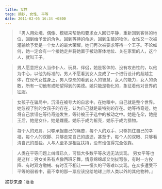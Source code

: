 ```yaml
---
title: 女性
tags: 摘抄, 女性, 平等
date: 2011-02-05 16:34 +0800
---
```



> 『男人用处境、偶像、模板来帮助和要求女人回归平静，重新回到客体的地位，回到给予爱的角色，回到等待的命运，回到生殖的物体。女性又一次被灌输给予爱是一个女人的最大荣耀，她们再次被要求等待一个王子。不论如何，她一定会有一个接她走并将她置于被动客体地位、关在家里的人，这个人，就叫王子。

> 男人愿意把女人当作仆人、玩具、伴侣，她是客体的、没有攻击性的，以他为中心，以他为标准的。男人不愿看到女人变成了一个进行设计的超越主体，在现代女性身上，男人惊恐的看到女人的智慧，女人的能力，女人的勇敢，所有一切他有或盼望得到的美德。她只能是物化的，象征着他对世界的征服。

> 女孩子在骗局中，沉浸在被夸大的自恋中。在她眼中，自己就是整个世界。她忽视了别的女孩子的存在，认为自己就是最特别的存在。她等待奇迹，她将自己禁锢在等待奇迹发生，等待被王子选中的被动之中。她是花朵，她是王后，她是女仆，她是雌鹿。她乐于成为躯壳，她乐于成为猎物。

> 每个人的双肩、只够承担自己的痛苦，每个人的双手、只够抓住自己的幸福，每个人的双脚、只够走完自己的旅途，甚至于，每个人的双眼、只够看清自己的孤独。人与人至多是相互扶持，没有谁值得完全依靠。 

> 人类在平等问题上纠缠已久，可惜大多数平等永远无法实现。 男女平等也是这样：男女关系有点像西班牙舞，情意绵绵却又剑拔弩张，有时一方投降、有时双方缴械、有时互不相让——恒久的平等难以实现。在众多遭受不平等的弱者中，最不幸的那一票应该投给地球上除人类以外的其他物种。』

摘抄来源：[&#x29c9;](http://book.douban.com/review/1702942/) [&#x29c9;](http://book.douban.com/review/2856755/)



